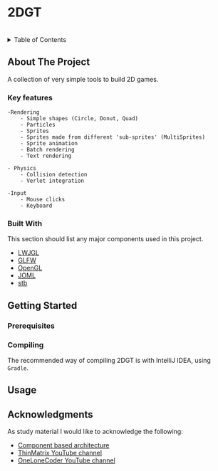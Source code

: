 # 2DGT

<div id="top"></div>
<br />
<div align="center">
</div>

<!-- TABLE OF CONTENTS -->
<details>
  <summary>Table of Contents</summary>
  <ol>
    <li>
      <a href="#about-the-project">About The Project</a>
      <ul>
        <li><a href="#built-with">Built With</a></li>
      </ul>
    </li>
    <li>
      <a href="#getting-started">Getting Started</a>
      <ul>
        <li><a href="#prerequisites">Prerequisites</a></li>
        <li><a href="#installation">Installation</a></li>
      </ul>
    </li>
    <li><a href="#usage">Usage</a></li>
    <li><a href="#acknowledgments">Acknowledgments</a></li>
  </ol>
</details>

<!-- ABOUT THE PROJECT -->
## About The Project

A collection of very simple tools to build 2D games.

### Key features

```
-Rendering
	- Simple shapes (Circle, Donut, Quad)
	- Particles
	- Sprites
	- Sprites made from different 'sub-sprites' (MultiSprites)
	- Sprite animation
	- Batch rendering
	- Text rendering
	
- Physics
    - Collision detection
    - Verlet integration
	
-Input
	- Mouse clicks
	- Keyboard
```


### Built With

This section should list any major components used in this project.

* [LWJGL](https://www.lwjgl.org/)
* [GLFW](https://www.glfw.org/)
* [OpenGL](https://www.opengl.org/)
* [JOML](https://joml-ci.github.io/JOML/)
* [stb](https://github.com/nothings/stb)

<!-- GETTING STARTED -->
## Getting Started
### Prerequisites

<!-- TODO -->

### Compiling

The recommended way of compiling 2DGT is with IntelliJ IDEA, using `Gradle`.

<!-- TODO -->

<!-- USAGE EXAMPLES -->
## Usage

<!-- TODO -->


<!-- ACKNOWLEDGMENTS -->
## Acknowledgments

As study material I would like to acknowledge the following:

* [Component based architecture](https://gameprogrammingpatterns.com/component.html)
* [ThinMatrix YouTube channel](https://www.youtube.com/channel/UCUkRj4qoT1bsWpE_C8lZYoQ)
* [OneLoneCoder YouTube channel](https://www.youtube.com/c/javidx9)
